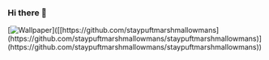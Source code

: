 ### Hi there 👋

<!--
**staypuftmarshmallowmans/staypuftmarshmallowmans** is a ✨ _special_ ✨ repository because its `README.md` (this file) appears on your GitHub profile.

Here are some ideas to get you started:

- 🔭 I’m currently working on ...
- 🌱 I’m currently learning ...
- 👯 I’m looking to collaborate on ...
- 🤔 I’m looking for help with ...
- 💬 Ask me about ...
- 📫 How to reach me: ...
- 😄 Pronouns: ...
- ⚡ Fun fact: ...
-->

[![Wallpaper]([https://upload.wikimedia.org/wikipedia/en/0/01/Mr._Stay-Puft_Marshmallow_Man.png](https://upload.wikimedia.org/wikipedia/en/0/01/Mr._Stay-Puft_Marshmallow_Man.png))]([[https://github.com/staypuftmarshmallowmans](https://github.com/staypuftmarshmallowmans/staypuftmarshmallowmans)](https://github.com/staypuftmarshmallowmans/staypuftmarshmallowmans))
